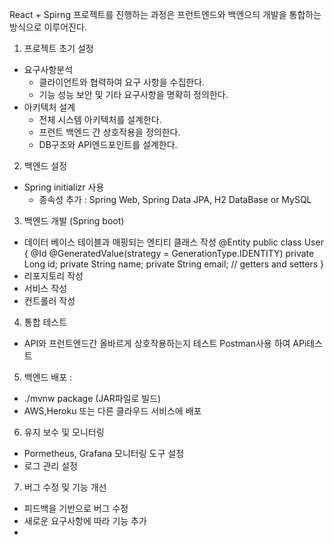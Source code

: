 
React + Spirng 프로젝트를 진행하는 과정은 프런트엔드와 백엔으듸 개발을 통합하는 방식으로
이루어진다. 

1. 프로젝트 초기 설정 
- 요구사항분석
  - 클라이언트와 협력하여 요구 사항을 수집한다.
  - 기능 성능 보안 및 기타 요구사항을 명확히 정의한다.
- 아키텍처 설계
  - 전체 시스템 아키텍처를 설계한다.
  - 프런트 백엔드 간 상호작용을 정의한다.
  - DB구조와 API엔드포인트를 설계한다.

2. 백엔드 설정 
- Spring initializr 사용 
  - 종속성 추가 : Spring Web, Spring Data JPA, H2 DataBase or MySQL
3. 백엔드 개발 (Spring boot)
- 데이터 베이스 테이블과 매핑되는 엔티티 클래스 작성 @Entity
  public class User {
  @Id @GeneratedValue(strategy = GenerationType.IDENTITY)
  private Long id;
  private String name;
  private String email;
  // getters and setters
  }
- 리포지토리 작성 
- 서비스 작성 
- 컨트롤러 작성 
4. 통합 테스트
- API와 프런트엔드간 올바르게 상호작용하는지 테스트 Postman사용 하여 APi테스트

5. 백엔드 배포 :
- ./mvnw package (JAR파일로 빌드)
- AWS,Heroku 또는 다른 클라우드 서비스에 배포 

6. 유지 보수 및 모니터링 
- Pormetheus, Grafana 모니터링 도구 설정 
- 로그 관리 설정 

7. 버그 수정 및 기능 개선
- 피드백을 기반으로 버그 수정 
- 새로운 요구사항에 따라 기능 추가 
- 

